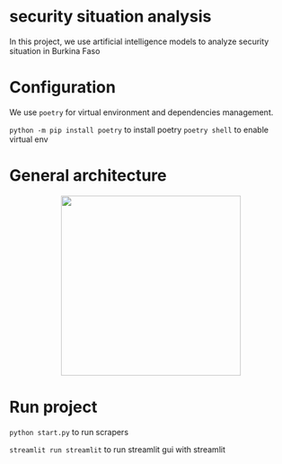 # security situation analysis

In this project, we use artificial intelligence models to analyze security situation in Burkina Faso

# Configuration 

We use `poetry` for virtual environment and dependencies management.

```python -m pip install poetry``` to install poetry
```poetry shell``` to enable virtual env

# General architecture
<p align="center">
    <img width="320" src="https://github.com/abdoulfataoh/security-situation-analysis/blob/main/doc/architecture.png">
</p>


# Run project

```python start.py``` to run scrapers

```streamlit run streamlit``` to run streamlit gui with streamlit
